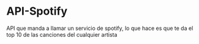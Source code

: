 # API-Spotify
API que manda a llamar un servicio de spotify, lo que hace es que te da el top 10 de las canciones del cualquier artista 
